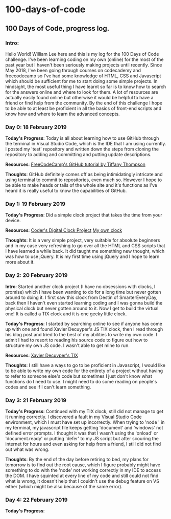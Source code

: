 # 100-days-of-code
## 100 Days of Code, progress log.

### Intro: 
Hello World! William Lee here and this is my log for the 100 Days of Code challenge. I've been learning coding on my own (online) for the most of the past year but I haven't been seriously making projects until recently. Since May 2018, I've been going through courses on codecademy and freecodecamp so I've had some knowledge of HTML, CSS and Javascript which should be sufficient for me to start doing some simple projects. In hindsight, the most useful thing I have learnt so far is to know how to search for the answers online and where to look for them. A lot of resources are actually easily found online but otherwise it would be helpful to have a friend or find help from the community. By the end of this challenge I hope to be able to at least be proficient in all the basics of front-end scripts and know how and where to learn the advanced concepts.

### Day 0: 18 February 2019

**Today's Progress**: Today is all about learning how to use GitHub through the terminal in Visual Studio Code, which is the IDE that I am using currently. I posted my 'test' repository and written down the steps from cloning the repository to adding and committing and putting update descriptions.

**Resources**: [FreeCodeCamp's GitHub tutorial by Tiffany Thompson](https://www.youtube.com/watch?v=x0EYpi38Yp4)

**Thoughts**: GitHub definitely comes off as being intimidatingly intricate and using terminal to commit to repositories, even much so. However I hope to be able to make heads or tails of the whole site and it's functions as I've heard it is really useful to know the capabilities of GitHub.

### Day 1: 19 February 2019

**Today's Progress**: Did a simple clock project that takes the time from your device. 

**Resources**: [Coder's Digital Clock Project](https://googlecreativelab.github.io/coder-projects/projects/digital_clock/index.html)
[My own clock](https://github.com/Kwill3/clock)

**Thoughts**: It is a very simple project, very suitable for absolute beginners and in my case very refreshing to go over all the HTML and CSS scripts that I have learned a while back. It did taught me something new thought, which was how to use jQuery. It is my first time using jQuery and I hope to learn more about it.

### Day 2: 20 February 2019

**Intro**: Started another clock project (I have no obsessions with clocks, I promise) which I have been wanting to do for a long time but never gotten around to doing it. I first saw this clock from Destin of SmarterEveryDay, back then I haven't even started learning coding and I was gonna build the physical clock but never gotten around to it. Now I get to build the virtual one! It is called a TIX clock and it is one geeky little clock. 

**Today's Progress**: I started by searching online to see if anyone has come up with one and found Xavier Decuyper's JS TIX clock, then I read through his blog post and tried to the best of my abilities to write my own code. I admit I had to resort to reading his source code to figure out how to structure my own JS code. I wasn't able to get mine to run.

**Resources**: [Xavier Decuyper's TIX](https://www.savjee.be/2014/02/TixClock-clone-in-Javascript/)

**Thoughts**: I still have a ways to go to be proficient in Javascript, I would like to be able to write my own code for the entirety of a project without having to refer to someone else's code but sometimes I just don't know what functions do I need to use. I might need to do some reading on people's codes and see if I can't learn something.

### Day 3: 21 February 2019

**Today's Progress**: Continued with my TIX clock, still did not manage to get it running correctly. I discovered a fault in my Visual Studio Code environment, which I must have set up incorrectly. When trying to 'node <js filename here>' in my terminal, my javascript file keeps getting 'document' and 'windows' not defined error prompts. I thought it was that I wasn't using the 'onload' or 'document.ready' or putting 'defer' to my JS script but after scouring the internet for hours and even asking for help from a friend, I still did not find out what was wrong.

**Thoughts**: By the end of the day before retiring to bed, my plans for tomorrow is to find out the root cause, which I figure probably might have something to do with the 'node' not working correctly in my IDE to access the DOM. I have squinted at every line of my code and still could not find what is wrong, it doesn't help that I couldn't use the debug feature on VS either (which might be also because of the same error).

### Day 4: 22 February 2019

**Today's Progress**: